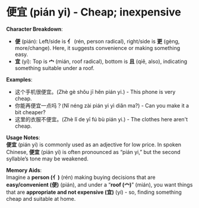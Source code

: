# **便宜 (pián yi) - Cheap; inexpensive**

**Character Breakdown**:  
- **便** (pián): Left/side is **亻** (rén, person radical), right/side is **更** (gèng, more/change). Here, it suggests convenience or making something easy.  
- **宜** (yí): Top is **宀** (mián, roof radical), bottom is **且** (qiě, also), indicating something suitable under a roof.

**Examples**:  
- 这个手机很便宜。(Zhè gè shǒu jī hěn pián yi.) - This phone is very cheap.  
- 你能再便宜一点吗？(Nǐ néng zài pián yi yì diǎn ma?) - Can you make it a bit cheaper?  
- 这里的衣服不便宜。(Zhè lǐ de yī fú bù pián yi.) - The clothes here aren't cheap.

**Usage Notes**:  
**便宜** (pián yi) is commonly used as an adjective for low price. In spoken Chinese, **便宜** (pián yi) is often pronounced as “pián yi,” but the second syllable’s tone may be weakened.

**Memory Aids**:  
Imagine a **person (亻)** (rén) making buying decisions that are **easy/convenient (便)** (pián), and under a “**roof (宀)**” (mián), you want things that are **appropriate and not expensive (宜)** (yí) - so, finding something cheap and suitable at home.